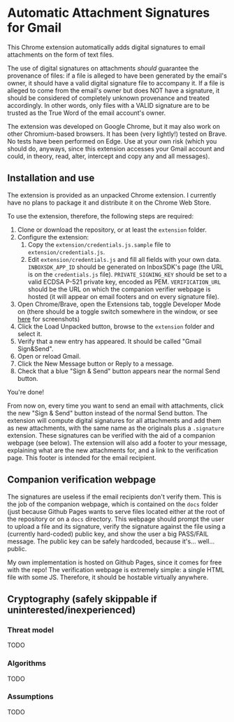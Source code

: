 # Automatic Attachment Signatures for Gmail

This Chrome extension automatically adds digital signatures to email attachments on the form of text files.

The use of digital signatures on attachments *should* guarantee the provenance of files: if a file is alleged to have been generated by the email's owner, it should have a valid digital signature file to accompany it. If a file is alleged to come from the email's owner but does NOT have a signature, it should be considered of completely unknown provenance and treated accordingly. In other words, only files with a VALID signature are to be trusted as the True Word of the email account's owner.

The extension was developed on Google Chrome, but it may also work on other Chromium-based browsers. It has been (very lightly!) tested on Brave. No tests have been performed on Edge. Use at your own risk (which you should do, anyways, since this extension accesses your Gmail account and could, in theory, read, alter, intercept and copy any and all messages).

## Installation and use

The extension is provided as an unpacked Chrome extension. I currently have no plans to package it and distribute it on the Chrome Web Store.

To use the extension, therefore, the following steps are required:
1. Clone or download the repository, or at least the `extension` folder.
1. Configure the extension:
    1. Copy the `extension/credentials.js.sample` file to `extension/credentials.js`. 
    1. Edit `extension/credentials.js` and fill all fields with your own data. `INBOXSDK_APP_ID` should be generated on InboxSDK's page (the URL is on the `credentials.js` file). `PRIVATE_SIGNING_KEY` should be set to a valid ECDSA P-521 private key, encoded as PEM. `VERIFICATION_URL` should be the URL on which the companion verifier webpage is hosted (it will appear on email footers and on every signature file).
1. Open Chrome/Brave, open the Extensions tab, toggle Developer Mode on (there should be a toggle switch somewhere in the window, or see [here](https://developer.chrome.com/docs/extensions/mv2/getstarted/#manifest) for screenshots)
1. Click the Load Unpacked button, browse to the `extension` folder and select it. 
1. Verify that a new entry has appeared. It should be called "Gmail Sign&Send".
1. Open or reload Gmail.
1. Click the New Message button or Reply to a message.
1. Check that a blue "Sign & Send" button appears near the normal Send button. 

You're done!

From now on, every time you want to send an email with attachments, click the new "Sign & Send" button instead of the normal Send button. The extension will compute digital signatures for all attachments and add them as new attachments, with the same name as the originals plus a `.signature` extension. These signatures can be verified with the aid of a companion webpage (see below). The extension will also add a footer to your message, explaining what are the new attachments for, and a link to the verification page. This footer is intended for the email recipient.

## Companion verification webpage

The signatures are useless if the email recipients don't verify them. This is the job of the companion webpage, which is contained on the `docs` folder (just because Github Pages wants to serve files located either at the root of the repository or on a `docs` directory. This webpage should prompt the user to upload a file and its signature, verify the signature against the file using a (currently hard-coded) public key, and show the user a big PASS/FAIL message. The public key can be safely hardcoded, because it's... well... public.

My own implementation is hosted on Github Pages, since it comes for free with the repo! The verification webpage is extremely simple: a single HTML file with some JS. Therefore, it should be hostable virtually anywhere.

## Cryptography (safely skippable if uninterested/inexperienced)

### Threat model
TODO

### Algorithms
TODO

### Assumptions
TODO
